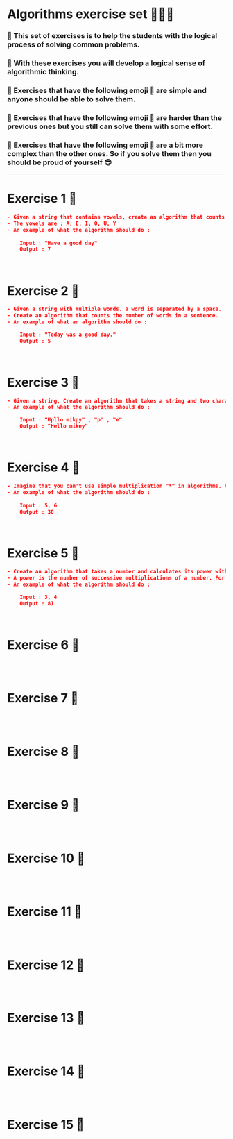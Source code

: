 # Algorithms exercise set 🧮🧮🧮
### 🌟 This set of exercises is to help the students with the logical process of solving common problems. 
### 🌟 With these exercises you will develop a logical sense of algorithmic thinking.
### 🌟 Exercises that have the following emoji 🦋 are simple and anyone should be able to solve them.
### 🌟 Exercises that have the following emoji 🤖 are harder than the previous ones but you still can solve them with some effort.
### 🌟 Exercises that have the following emoji 👾 are a bit more complex than the other ones. So if you solve them then you should be proud of yourself 😎 
<hr>

# Exercise 1 🦋
```json
- Given a string that contains vowels, create an algorithm that counts the number of vowels in a string.
- The vowels are : A, E, I, O, U, Y
- An example of what the algorithm should do :
    
    Input : "Have a good day"
    Output : 7
```
<br>

# Exercise 2 🦋
```json
- Given a string with multiple words. a word is separated by a space.
- Create an algorithm that counts the number of words in a sentence.
- An example of what an algorithm should do : 

    Input : "Today was a good day."
    Output : 5
```

<br>

# Exercise 3 🦋
```json 
- Given a string, Create an algorithm that takes a string and two characters at the begining, and then replaces the first character with the second inside the string.
- An example of what the algorithm should do :

    Input : "Hpllo mikpy" , "p" , "e"
    Output : "Hello mikey"
```

<br>

# Exercise 4 🦋
```json 
- Imagine that you can't use simple multiplication "*" in algorithms. Create an algorithm that does the multiplication of two numbers using the addition instead.
- An example of what the algorithm should do :
    
    Input : 5, 6
    Output : 30
```

<br>

# Exercise 5 🦋
```json 
- Create an algorithm that takes a number and calculates its power with a second input number.
- A power is the number of successive multiplications of a number. For example '2  power 3' means '2*2*2' which gives us '8'.
- An example of what the algorithm should do :

    Input : 3, 4
    Output : 81
```

<br>

# Exercise 6 🤖
```

```

<br>

# Exercise 7 🤖
```

```

<br>

# Exercise 8 🤖
```

```

<br>

# Exercise 9 🤖
```

```

<br>

# Exercise 10 🤖
```

```

<br>

# Exercise 11 👾
```

```

<br>

# Exercise 12 👾
```

```

<br>

# Exercise 13 👾
```

```

<br>

# Exercise 14 👾
```

```

<br>

# Exercise 15 👾
```

```